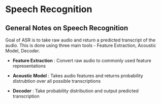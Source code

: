 # Speech Recognition

## General Notes on Speech Recognition

Goal of ASR is to take raw audio and return a predicted transcript of the audio.
This is done using three main tools - Feature Extraction, Acoustic Model, Decoder.

  * __Feature Extraction__ : Convert raw audio to commonly used feature representations

  * __Acoustic Model__ : Takes audio features and returns probability distrubtion over all possible transcriptions

  * __Decoder__ : Take probability distribution and output predicted transcription
